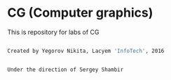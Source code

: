 # CG (Computer graphics)

This is repository for labs of CG

```sh

Created by Yegorov Nikita, Lacyem 'InfoTech', 2016


Under the direction of Sergey Shambir
```

